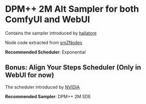 <!--
 Copyright 2024 SLAPaper
 
 Licensed under the Apache License, Version 2.0 (the "License");
 you may not use this file except in compliance with the License.
 You may obtain a copy of the License at
 
     https://www.apache.org/licenses/LICENSE-2.0
 
 Unless required by applicable law or agreed to in writing, software
 distributed under the License is distributed on an "AS IS" BASIS,
 WITHOUT WARRANTIES OR CONDITIONS OF ANY KIND, either express or implied.
 See the License for the specific language governing permissions and
 limitations under the License.
-->

# DPM++ 2M Alt Sampler for both ComfyUI and WebUI

Contains the sampler introduced by [hallatore](https://github.com/AUTOMATIC1111/stable-diffusion-webui/discussions/8457)

Node code extracted from [smZNodes](https://github.com/shiimizu/ComfyUI_smZNodes)

**Recommended Scheduler**: Exponential

## Bonus: Align Your Steps Scheduler (Only in WebUI for now)

The scheduler introduced by [NVIDIA](https://research.nvidia.com/labs/toronto-ai/AlignYourSteps/howto.html)

**Recommended Sampler**: DPM++ 2M SDE
